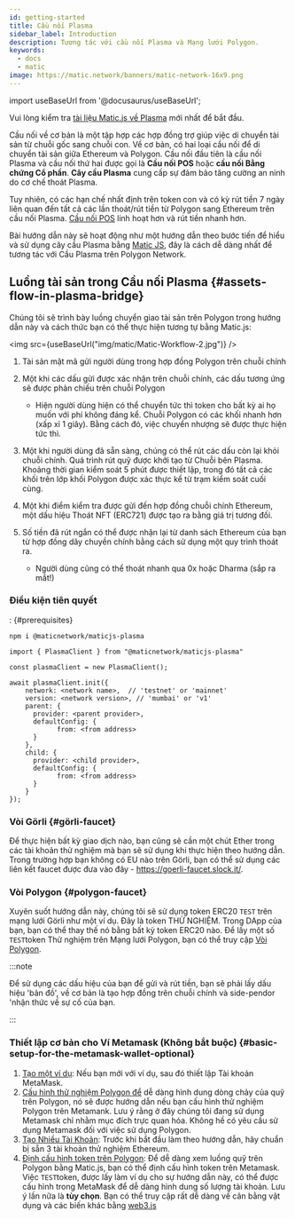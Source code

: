 ```yaml
---
id: getting-started
title: Cầu nối Plasma
sidebar_label: Introduction
description: Tương tác với cầu nối Plasma và Mạng lưới Polygon.
keywords:
  - docs
  - matic
image: https://matic.network/banners/matic-network-16x9.png
---
```


import useBaseUrl from '@docusaurus/useBaseUrl';

Vui lòng kiểm tra [tài liệu Matic.js về Plasma](https://maticnetwork.github.io/matic.js/docs/plasma/) mới nhất để bắt đầu.

Cầu nối về cơ bản là một tập hợp các hợp đồng trợ giúp việc di chuyển tài sản từ chuỗi gốc sang chuỗi con. Về cơ bản, có hai loại cầu nối để di chuyển tài sản giữa Ethereum và Polygon. Cầu nối đầu tiên là cầu nối Plasma và cầu nối thứ hai được gọi là **Cầu nối POS** hoặc **cầu nối Bằng chứng Cổ phần**. **Cây cầu Plasma** cung cấp sự đảm bảo tăng cường an ninh do cơ chế thoát Plasma.

Tuy nhiên, có các hạn chế nhất định trên token con và có kỳ rút tiền 7 ngày liên quan đến tất cả các lần thoát/rút tiền từ Polygon sang Ethereum trên cầu nối Plasma. [Cầu nối POS](/docs/develop/ethereum-polygon/pos/getting-started) linh hoạt hơn và rút tiền nhanh hơn.

Bài hướng dẫn này sẽ hoạt động như một hướng dẫn theo bước tiến để hiểu và sử dụng cây cầu Plasma bằng [Matic JS](https://github.com/maticnetwork/matic.js), đây là cách dễ dàng nhất để tương tác với Cầu Plasma trên Polygon Network.

## Luồng tài sản trong Cầu nối Plasma {#assets-flow-in-plasma-bridge}

Chúng tôi sẽ trình bày luồng chuyển giao tài sản trên Polygon trong hướng dẫn này và cách thức bạn có thể thực hiện tương tự bằng Matic.js:

<img src={useBaseUrl("img/matic/Matic-Workflow-2.jpg")} />

1. Tài sản mật mã gửi người dùng trong hợp đồng Polygon trên chuỗi chính
2. Một khi các dấu gửi được xác nhận trên chuỗi chính, các dấu tương ứng sẽ được phản chiếu trên chuỗi Polygon
   - Hiện người dùng hiện có thể chuyển tức thì token cho bất kỳ ai họ muốn với phí không đáng kể. Chuỗi Polygon có các khối nhanh hơn (xấp xỉ 1 giây). Bằng cách đó, việc chuyển nhượng sẽ được thực hiện tức thì.
3. Một khi người dùng đã sẵn sàng, chúng có thể rút các dấu còn lại khỏi chuỗi chính. Quá trình rút quỹ được khởi tạo từ Chuỗi bên Plasma. Khoảng thời gian kiểm soát 5 phút được thiết lập, trong đó tất cả các khối trên lớp khối Polygon được xác thực kể từ trạm kiểm soát cuối cùng.

4. Một khi điểm kiểm tra được gửi đến hợp đồng chuỗi chính Ethereum, một dấu hiệu Thoát NFT (ERC721) được tạo ra bằng giá trị tương đối.
5. Số tiền đã rút ngắn có thể được nhận lại từ danh sách Ethereum của bạn từ hợp đồng dây chuyền chính bằng cách sử dụng một quy trình thoát ra.
   - Người dùng cũng có thể thoát nhanh qua 0x hoặc Dharma (sắp ra mắt!)

### Điều kiện tiên quyết
: {#prerequisites}

```
npm i @maticnetwork/maticjs-plasma

import { PlasmaClient } from "@maticnetwork/maticjs-plasma"

const plasmaClient = new PlasmaClient();

await plasmaClient.init({
    network: <network name>,  // 'testnet' or 'mainnet'
    version: <network version>, // 'mumbai' or 'v1'
    parent: {
      provider: <parent provider>,
      defaultConfig: {
            from: <from address>
      }
    },
    child: {
      provider: <child provider>,
      defaultConfig: {
            from: <from address>
      }
    }
});

```

### Vòi Görli {#görli-faucet}

Để thực hiện bất kỳ giao dịch nào, bạn cũng sẽ cần một chút Ether trong các tài khoản thử nghiệm mà bạn sẽ sử dụng khi thực hiện theo hướng dẫn. Trong trường hợp bạn không có EU nào trên Görli, bạn có thể sử dụng các liên kết faucet được đưa vào đây - https://goerli-faucet.slock.it/.

### Vòi Polygon {#polygon-faucet}

Xuyên suốt hướng dẫn này, chúng tôi sẽ sử dụng token ERC20 `TEST` trên mạng lưới Görli như một ví dụ. Đây là token THỬ NGHIỆM. Trong DApp của bạn, bạn có thể thay thế nó bằng bất kỳ token ERC20 nào. Để lấy một số `TEST`token Thử nghiệm trên Mạng lưới Polygon, bạn có thể truy cập [Vòi Polygon](https://faucet.polygon.technology/).

:::note

Để sử dụng các dấu hiệu của bạn để gửi và rút tiền, bạn sẽ phải lấy dấu hiệu 'bản đồ', về cơ bản là tạo hợp đồng trên chuỗi chính và side-pendor 'nhận thức về sự cố của bạn.

:::

### Thiết lập cơ bản cho Ví Metamask (Không bắt buộc) {#basic-setup-for-the-metamask-wallet-optional}

1. [Tạo một ví dụ](/docs/develop/metamask/hello): Nếu bạn mới với ví dụ, sau đó thiết lập Tài khoản MetaMask.
2. [Cấu hình thử nghiệm Polygon để](/docs/develop/metamask/config-polygon-on-metamask) dễ dàng hình dung dòng chảy của quỹ trên Polygon, nó sẽ được hướng dẫn nếu bạn cấu hình thử nghiệm Polygon trên Metamank. Lưu ý rằng ở đây chúng tôi đang sử dụng Metamask chỉ nhằm mục đích trực quan hóa. Không hề có yêu cầu sử dụng Metamask đối với việc sử dụng Polygon.
3. [Tạo Nhiều Tài Khoản](/docs/develop/metamask/multiple-accounts): Trước khi bắt đầu làm theo hướng dẫn, hãy chuẩn bị sẵn 3 tài khoản thử nghiệm Ethereum.
4. [Định cấu hình token trên Polygon](/docs/develop/metamask/custom-tokens): Để dễ dàng xem luồng quỹ  trên Polygon bằng Matic.js, bạn có thể định cấu hình token trên Metamask. Việc `TEST`token, được lấy làm ví dụ cho sự hướng dẫn này, có thể được cấu hình trong MetaMask để dễ dàng hình dung số lượng tài khoản. Lưu ý lần nữa là **tùy chọn**. Bạn có thể truy cập rất dễ dàng về cân bằng vật dụng và các biến khác bằng [web3.js](https://web3js.readthedocs.io/en/1.0/)
